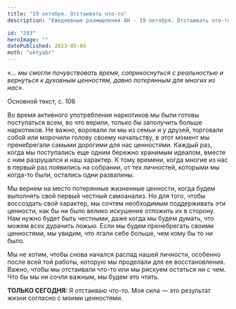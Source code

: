 ```yaml
---
title: "19 октября. Отстаивать что-то"
description: "Ежедневные размышления АН - 19 октября. Отстаивать что-то"

id: "293"
heroImage: ""
datePublished: 2023-05-04
moth: "oktyabr"
---
```


_«… мы смогли почувствовать время, соприкоснуться с реальностью и вернуться к
духовным ценностям, давно потерянным для многих из нас»._

Основной текст, с. 106

Во время активного употребления наркотиков мы были готовы поступаться всем, во
что верили, только бы заполучить больше наркотиков. Не важно, воровали ли мы
из семьи и у друзей, торговали собой или морочили голову своему начальству, в
этот момент мы пренебрегали самыми дорогими для нас ценностями. Каждый раз,
когда мы поступались еще одним бережно хранимым идеалом, вместе с ним
разрушался и наш характер. К тому времени, когда многие из нас в первый раз
появились на собрании, от тех личностей, которыми мы когда-то были, остались
одни развалины.

Мы вернем на место потерянные жизненные ценности, когда будем выполнять свой
первый честный самоанализ. Но для того, чтобы воссоздать свой характер, мы
сочтем необходимым поддерживать эти ценности, как бы ни было велико искушение
отложить их в сторону. Нам нужно будет быть честными, даже когда мы будем
думать, что можем всех дурачить ложью. Если мы будем пренебрегать своими
ценностями, мы увидим, что лгали себе больше, чем кому бы то ни было.

Мы не хотим, чтобы снова начался распад нашей личности, особенно после всей
той работы, которую мы проделали для ее восстановления. Важно, чтобы мы
отстаивали что-то или мы рискуем остаться ни с чем. Что бы мы ни сочли важным,
мы будем это чтить.

**ТОЛЬКО СЕГОДНЯ:** Я отстаиваю что-то. Моя сила — это результат жизни
согласно с моими ценностями.
